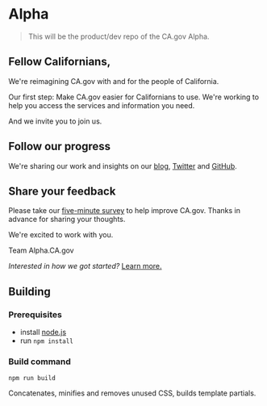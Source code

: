 # Alpha
>This will be the product/dev repo of the CA.gov Alpha. 

## Fellow Californians,
We're reimagining CA.gov with and for the people of California.

Our first step: Make CA.gov easier for Californians to use. We're working to help you access the services and information you need.

And we invite you to join us.

## Follow our progress
We're sharing our work and insights on our [blog](https://medium.com/cadotgov), [Twitter](https://twitter.com/cadotgov) and [GitHub](https://github.com/cagov).

## Share your feedback
Please take our [five-minute survey](https://www.surveymonkey.com/r/AlphaCAgov) to help improve CA.gov. Thanks in advance for sharing your thoughts.

We're excited to work with you.

Team Alpha.CA.gov


_Interested in how we got started?_ [Learn more.](https://medium.com/cadotgov/re-imagining-ca-gov-how-can-california-government-better-serve-its-people-c3212f843f1d)


## Building

### Prerequisites

- install <a href="https://nodejs.org">node.js</a>
- run ```npm install```

### Build command

```npm run build```

Concatenates, minifies and removes unused CSS, builds template partials.
